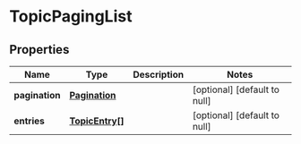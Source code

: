 # TopicPagingList

## Properties
Name | Type | Description | Notes
------------ | ------------- | ------------- | -------------
**pagination** | [**Pagination**](Pagination.md) |  | [optional] [default to null]
**entries** | [**TopicEntry[]**](TopicEntry.md) |  | [optional] [default to null]


